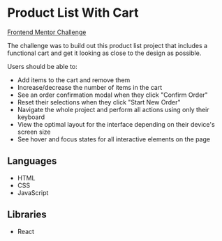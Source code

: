 # Product List With Cart

[Frontend Mentor Challenge](https://www.frontendmentor.io/challenges/product-list-with-cart-5MmqLVAp_d)

The challenge was to build out this product list project that includes a functional cart and get it looking as close to the design as possible.

Users should be able to:
* Add items to the cart and remove them
* Increase/decrease the number of items in the cart
* See an order confirmation modal when they click "Confirm Order"
* Reset their selections when they click "Start New Order"
* Navigate the whole project and perform all actions using only their keyboard
* View the optimal layout for the interface depending on their device's screen size
* See hover and focus states for all interactive elements on the page

## Languages

* HTML
* CSS
* JavaScript

## Libraries

* React
